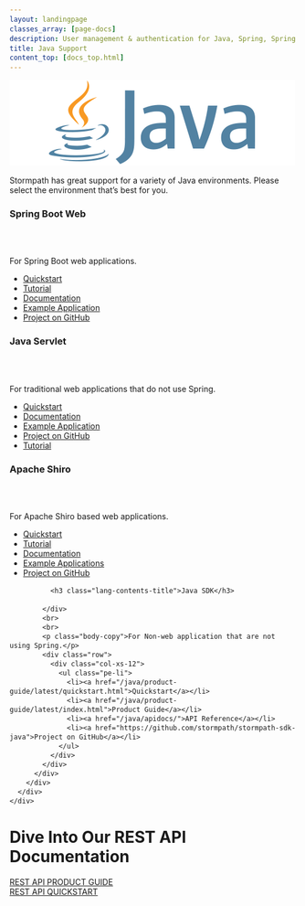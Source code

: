 ```yaml
---
layout: landingpage
classes_array: [page-docs]
description: User management & authentication for Java, Spring, Spring Boot & Apache Shiro apps. Complete set of Stormpath developer documentation & integration tools.
title: Java Support
content_top: [docs_top.html]
---
```

<div class="landingpage java">
  <div class="masthead java-masthead">
    <div class="container">
      <div class="row">
        <div class="col-xs-12">
          <img class="img-responsive logo" src="/images/landingpage/java/logo-java.png">
        </div>
      </div>
    </div>
  </div>
  <div class="container">
    <div class="row">
      <div class="col-xs-12 intro-text">
        <p>Stormpath has great support for a variety of Java environments.  Please select the environment that’s best for you.</p>
      </div>
    </div>
  </div>
  <div class="container">
    <div class="row">
      <div class="col-xs-12 col-sm-12">
        <div class="row">
          <div class="col-xs-6">
            <div id="lang-contents" class="lang1">
              <h3 class="lang-contents-title">Spring Boot Web</h3>
            </div>
            <br>
            <br>
            <p class="lang-copy">For Spring Boot web applications.</p>
            <div class="row">
              <div class="col-xs-12 lang-list">
                <ul class="lang-contents-list"">
                  <li><a href="/java/spring-boot-web/quickstart.html">Quickstart</a></li>
                  <li><a href="/java/spring-boot-web/tutorial.html">Tutorial</a></li>
                  <li><a href="/java/spring-boot-web/">Documentation</a></li>
                  <li><a href="https://github.com/stormpath/stormpath-sdk-java/tree/master/examples/spring-boot-default">Example Application</a></li>
                  <li><a href="https://github.com/stormpath/stormpath-sdk-java/tree/master/extensions/spring/boot">Project on GitHub</a></li>
                </ul>
              </div>
            </div>
          </div>
          <div class="col-xs-6">
            <div id="lang-contents" class="lang5">
              <h3 class="lang-contents-title">Java Servlet</h3>
            </div>
            <br>
            <br>
            <p class="lang-copy">For traditional web applications that do not use Spring.</p>
            <div class="row">
              <div class="col-xs-12">
                <ul class="fa-ul">
                  <li><a href="/java/servlet-plugin/quickstart.html">Quickstart</a></li>
                  <li><a href="/java/servlet-plugin/">Documentation</a></li>
                  <li><a href="https://github.com/stormpath/stormpath-sdk-java/tree/master/examples/servlet">Example Application</a></li>
                  <li><a href="https://github.com/stormpath/stormpath-sdk-java/tree/master/extensions/servlet">Project on GitHub</a></li>
                  <li><a href="https://stormpath.com/blog/java-webapp-instant-user-management/">Tutorial</a></li>
                </ul>
              </div>
            </div>
          </div>
        </div>
        <div class="row">
          <div class="col-xs-6">
            <div id="lang-contents" class="lang7">
               <h3 class="lang-contents-title">Apache Shiro</h3>
            </div>
            <br>
            <br>
            <p class="lang-copy">For Apache Shiro based web applications.</p>
            <div class="row">
              <div class="col-xs-12">
                <ul class="fa-ul">
                  <li><a href="/java/shiro-servlet-plugin/quickstart.html">Quickstart</a></li>
                  <li><a href="/java/shiro-servlet-plugin/tutorial.html">Tutorial</a></li>
                  <li><a href="/java/shiro-servlet-plugin/">Documentation</a></li>
                  <li><a href="https://github.com/stormpath/stormpath-shiro/tree/master/examples/servlet">Example Applications</a></li>
                  <li><a href="https://github.com/stormpath/stormpath-shiro/tree/master/extensions/servlet-plugin">Project on GitHub</a></li>
                </ul>
              </div>
            </div>
          </div>
          <div class="col-xs-6">
            <div id="lang-contents" class="lang6">
              
              <h3 class="lang-contents-title">Java SDK</h3>

            </div>
            <br>
            <br>
            <p class="body-copy">For Non-web application that are not using Spring.</p>
            <div class="row">
              <div class="col-xs-12">
                <ul class="pe-li">
                  <li><a href="/java/product-guide/latest/quickstart.html">Quickstart</a></li>
                  <li><a href="/java/product-guide/latest/index.html">Product Guide</a></li>
                  <li><a href="/java/apidocs/">API Reference</a></li>
                  <li><a href="https://github.com/stormpath/stormpath-sdk-java">Project on GitHub</a></li>
                </ul>
              </div>
            </div>
          </div>
        </div>
      </div>
    </div>
  </div>
  <div class="footer-banner">
    <div class="container info">
      <div class="row">
        <div class="col-xs-12 col-sm-12">
          <h1>Dive Into Our REST API Documentation</h1>
          <div class="row">
            <div class="col-xs-12 col-sm-3 col-sm-offset-3">
              <a class="btn btn-default" href="/rest/product-guide" role="button">REST API PRODUCT GUIDE</a>
            </div>
            <div class="col-xs-12 col-sm-3">
              <a class="btn btn-default" href="/rest/quickstart" role="button">REST API QUICKSTART</a>
            </div>
          </div>
        </div>
      </div>
    </div>
  </div>
</div>
